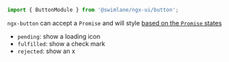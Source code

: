 ```ts
import { ButtonModule } from '@swimlane/ngx-ui/button';
```

`ngx-button` can accept a `Promise` and will
style [based on the `Promise` states](https://developer.mozilla.org/en-US/docs/Web/JavaScript/Reference/Global_Objects/Promise#description)

- `pending`: show a loading icon
- `fulfilled`: show a check mark
- `rejected`: show an x
